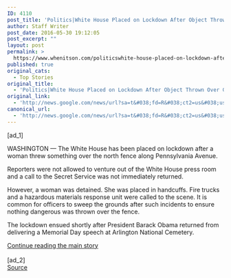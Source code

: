 ```yaml
---
ID: 4110
post_title: 'Politics|White House Placed on Lockdown After Object Thrown Over Gate &#8211; New York Times'
author: Staff Writer
post_date: 2016-05-30 19:12:05
post_excerpt: ""
layout: post
permalink: >
  https://www.whenitson.com/politicswhite-house-placed-on-lockdown-after-object-thrown-over-gate-new-york-times/
published: true
original_cats:
  - Top Stories
original_title:
  - 'Politics|White House Placed on Lockdown After Object Thrown Over Gate - New York Times'
original_link:
  - 'http://news.google.com/news/url?sa=t&#038;fd=R&#038;ct2=us&#038;usg=AFQjCNH1JFVAvS1c1Qj4-iSgH8AYVqKT2w&#038;clid=c3a7d30bb8a4878e06b80cf16b898331&#038;cid=52779121315115&#038;ei=hJBMV5DELYuFwQGIz5XADQ&#038;url=http://www.nytimes.com/aponline/2016/05/30/us/politics/ap-us-white-house-lockdown.html'
canonical_url:
  - 'http://news.google.com/news/url?sa=t&#038;fd=R&#038;ct2=us&#038;usg=AFQjCNH1JFVAvS1c1Qj4-iSgH8AYVqKT2w&#038;clid=c3a7d30bb8a4878e06b80cf16b898331&#038;cid=52779121315115&#038;ei=hJBMV5DELYuFwQGIz5XADQ&#038;url=http://www.nytimes.com/aponline/2016/05/30/us/politics/ap-us-white-house-lockdown.html'
---
```

 [ad_1]
<br><div readability="42.043041606887">
        <p class="story-body-text story-content" data-para-count="137" data-total-count="137">WASHINGTON —  The White House has been placed on lockdown after a woman threw something over the north fence along Pennsylvania Avenue.</p><p class="story-body-text story-content" data-para-count="134" data-total-count="271">Reporters were not allowed to venture out of the White House press room and a call to the Secret Service was not immediately returned.</p><p class="story-body-text story-content" data-para-count="260" data-total-count="531">However, a woman was detained. She was placed in handcuffs. Fire trucks and a hazardous materials response unit were called to the scene. It is common for officers to sweep the grounds after such incidents to ensure nothing dangerous was thrown over the fence.</p><p class="story-body-text story-content" data-para-count="135" data-total-count="666">The lockdown ensued shortly after President Barack Obama returned from delivering a Memorial Day speech at Arlington National Cemetery.</p>        <a class="visually-hidden skip-to-text-link" href="#whats-next">Continue reading the main story</a>
    </div>
<br>[ad_2]
<br><a href="http://news.google.com/news/url?sa=t&#038;fd=R&#038;ct2=us&#038;usg=AFQjCNH1JFVAvS1c1Qj4-iSgH8AYVqKT2w&#038;clid=c3a7d30bb8a4878e06b80cf16b898331&#038;cid=52779121315115&#038;ei=hJBMV5DELYuFwQGIz5XADQ&#038;url=http://www.nytimes.com/aponline/2016/05/30/us/politics/ap-us-white-house-lockdown.html">Source </a>